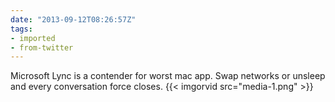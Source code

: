 ```yaml
---
date: "2013-09-12T08:26:57Z"
tags:
- imported
- from-twitter
---
```

Microsoft Lync is a contender for worst mac app. Swap networks or unsleep and every conversation force closes. {{< imgorvid src="media-1.png" >}}
